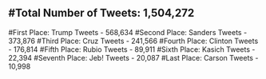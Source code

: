 #Total Number of Tweets: 1,504,272 
---
#First Place: Trump Tweets - 568,634
#Second Place: Sanders Tweets - 373,876
#Third Place: Cruz Tweets - 241,566
#Fourth Place: Clinton Tweets - 176,814
#Fifth Place: Rubio Tweets - 89,911
#Sixth Place: Kasich Tweets - 22,394
#Seventh Place: Jeb! Tweets - 20,087
#Last Place: Carson Tweets - 10,998
